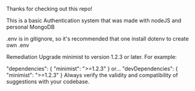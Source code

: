 Thanks for checking out this repo!

This is a basic Authentication system that was made with nodeJS and personal MongoDB

.env is in gitignore, so it's recommended that one install dotenv to create own .env


Remediation
Upgrade minimist to version 1.2.3 or later. For example:

"dependencies": {
  "minimist": ">=1.2.3"
}
or…
"devDependencies": {
  "minimist": ">=1.2.3"
}
Always verify the validity and compatibility of suggestions with your codebase.


